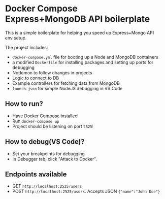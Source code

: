 # Docker Compose Express+MongoDB API boilerplate
This is a simple boilerplate for helping you speed up Express+Mongo API env setup.

The project includes:
-  `docker-compose.yml` file for booting up a Node and MongoDB containers
-  a modified `Dockerfile` for installing packages and setting up ports for debugging
-  Nodemon to follow changes in projects
-  Logic to connect to DB
-  Example controllers for fetching data from MongoDB
-  `launch.json` for simple NodeJS debugging in VS Code

## How to run?
- Have Docker Compose installed
- Run `docker-compose up`
- Project should be listening on port `2525`!

## How to debug(VS Code)?
- Set your breakpoints for debugging
- In Debugger tab, click "Attack to Docker".

## Endpoints available
- GET `http://localhost:2525/users`
- POST `http://localhost:2525/users`. Accepts JSON `{"name":"John Doe"}`
